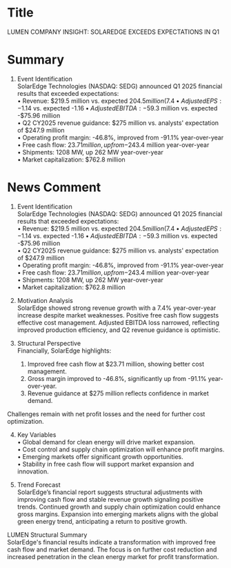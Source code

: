 # Title
LUMEN COMPANY INSIGHT: SOLAREDGE EXCEEDS EXPECTATIONS IN Q1

# Summary
1. Event Identification  
SolarEdge Technologies (NASDAQ: SEDG) announced Q1 2025 financial results that exceeded expectations:  
   • Revenue: $219.5 million vs. expected $204.5 million (7.4% year-over-year growth)  
   • Adjusted EPS: -$1.14 vs. expected -$1.16  
   • Adjusted EBITDA: -$59.3 million vs. expected -$75.96 million  
   • Q2 CY2025 revenue guidance: $275 million vs. analysts' expectation of $247.9 million  
   • Operating profit margin: -46.8%, improved from -91.1% year-over-year  
   • Free cash flow: $23.71 million, up from -$243.4 million year-over-year  
   • Shipments: 1208 MW, up 262 MW year-over-year  
   • Market capitalization: $762.8 million  

# News Comment
1. Event Identification  
SolarEdge Technologies (NASDAQ: SEDG) announced Q1 2025 financial results that exceeded expectations:  
   • Revenue: $219.5 million vs. expected $204.5 million (7.4% year-over-year growth)  
   • Adjusted EPS: -$1.14 vs. expected -$1.16  
   • Adjusted EBITDA: -$59.3 million vs. expected -$75.96 million  
   • Q2 CY2025 revenue guidance: $275 million vs. analysts' expectation of $247.9 million  
   • Operating profit margin: -46.8%, improved from -91.1% year-over-year  
   • Free cash flow: $23.71 million, up from -$243.4 million year-over-year  
   • Shipments: 1208 MW, up 262 MW year-over-year  
   • Market capitalization: $762.8 million  

2. Motivation Analysis  
SolarEdge showed strong revenue growth with a 7.4% year-over-year increase despite market weaknesses. Positive free cash flow suggests effective cost management. Adjusted EBITDA loss narrowed, reflecting improved production efficiency, and Q2 revenue guidance is optimistic.  

3. Structural Perspective  
Financially, SolarEdge highlights:  
   1. Improved free cash flow at $23.71 million, showing better cost management.  
   2. Gross margin improved to -46.8%, significantly up from -91.1% year-over-year.  
   3. Revenue guidance at $275 million reflects confidence in market demand.  

Challenges remain with net profit losses and the need for further cost optimization.  

4. Key Variables  
   • Global demand for clean energy will drive market expansion.  
   • Cost control and supply chain optimization will enhance profit margins.  
   • Emerging markets offer significant growth opportunities.  
   • Stability in free cash flow will support market expansion and innovation.  

5. Trend Forecast  
SolarEdge’s financial report suggests structural adjustments with improving cash flow and stable revenue growth signaling positive trends. Continued growth and supply chain optimization could enhance gross margins. Expansion into emerging markets aligns with the global green energy trend, anticipating a return to positive growth.  

LUMEN Structural Summary  
SolarEdge's financial results indicate a transformation with improved free cash flow and market demand. The focus is on further cost reduction and increased penetration in the clean energy market for profit transformation.
